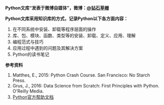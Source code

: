 **Python文库“发表于微博自媒体”，微博：[@钻石草帽](https://weibo.com/strawhatchan)**

**Python文库采用知识库的方式，记录Python以下各方面内容：**

1. 在不同系统中安装、卸载等程序层面的操作
2. 库、包、模块、函数、类型等的安装、卸载、定义、应用、理解
3. 编程范式与技巧
4. 应用过程中遇到的问题及其解决方案
5. Python的读书笔记

**参考资料**

1. Matthes, E., 2015: Python Crash Course. San Francisco: No Starch Press.
2. Grus, J., 2016: Data Science from Scratch: First Principles with Python. O'Reilly Media.
3. [Python官方帮助文档](https://docs.python.org/3/)